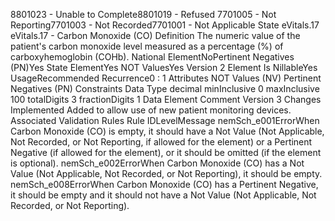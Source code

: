

8801023 - Unable to Complete8801019 - Refused
7701005 - Not Reporting7701003 - Not Recorded7701001 - Not Applicable
State
eVitals.17
eVitals.17 - Carbon Monoxide (CO)
Definition
The numeric value of the patient's carbon monoxide level measured as a percentage (%) of
carboxyhemoglobin (COHb).
National ElementNoPertinent Negatives (PN)Yes
State ElementYes
NOT ValuesYes
Version 2 Element
Is NillableYes
UsageRecommended
Recurrence0 : 1
Attributes
NOT Values (NV)
Pertinent Negatives (PN)
Constraints
Data Type
decimal
minInclusive
0
maxInclusive
100
totalDigits
3
fractionDigits
1
Data Element Comment
Version 3 Changes Implemented
Added to allow use of new patient monitoring devices.
Associated Validation Rules
Rule IDLevelMessage
nemSch_e001ErrorWhen Carbon Monoxide (CO) is empty, it should have a Not Value (Not Applicable, Not
Recorded, or Not Reporting, if allowed for the element) or a Pertinent Negative (if allowed for the
element), or it should be omitted (if the element is optional).
nemSch_e002ErrorWhen Carbon Monoxide (CO) has a Not Value (Not Applicable, Not Recorded, or Not
Reporting), it should be empty.
nemSch_e008ErrorWhen Carbon Monoxide (CO) has a Pertinent Negative, it should be empty and it should not
have a Not Value (Not Applicable, Not Recorded, or Not Reporting).